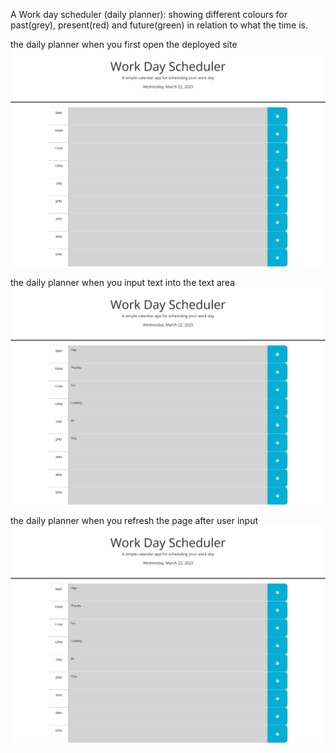 A Work day scheduler (daily planner): showing different colours for past(grey), present(red) and future(green) in relation to what the time is.

the daily planner when you first open the deployed site
![alt](./Assets/images/landingpage.png)

the daily planner when you input text into the text area
![alt](./Assets/images/userinput.png)

the daily planner when you refresh the page after user input
![alt](./Assets/images/refreshedpage.png)
